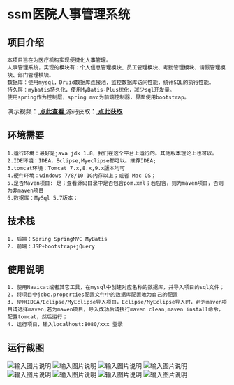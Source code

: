 # ssm医院人事管理系统

## 项目介绍
````
本项目旨在为医疗机构实现便捷化人事管理。
人事管理系统，实现的模块有：个人信息管理模块、员工管理模块、考勤管理模块、请假管理模块、部门管理模块。
数据库：使用mysql，Druid数据库连接池，监控数据库访问性能，统计SQL的执行性能。
持久层：mybatis持久化，使用MyBatis-Plus优化，减少sql开发量。
使用spring作为控制层，spring mvc为前端控制器，界面使用bootstrap。
````
演示视频：[ **点此查看** ](https://www.bilibili.com/video/BV1SA411g7BS/)
源码获取：[ **点此获取** ](http://www.shuyue.fun/index.php?type=productinfo&id=138)
## 环境需要
````
1.运行环境：最好是java jdk 1.8，我们在这个平台上运行的。其他版本理论上也可以。
2.IDE环境：IDEA，Eclipse,Myeclipse都可以。推荐IDEA;
3.tomcat环境：Tomcat 7.x,8.x,9.x版本均可
4.硬件环境：windows 7/8/10 1G内存以上；或者 Mac OS；
5.是否Maven项目: 是；查看源码目录中是否包含pom.xml；若包含，则为maven项目，否则为非maven项目
6.数据库：MySql 5.7版本；
````
## 技术栈
````
1. 后端：Spring SpringMVC MyBatis
2. 前端：JSP+bootstrap+jQuery
````

## 使用说明
````
1. 使用Navicat或者其它工具，在mysql中创建对应名称的数据库，并导入项目的sql文件；
2. 将项目中jdbc.properties配置文件中的数据库配置改为自己的配置
3. 使用IDEA/Eclipse/MyEclipse导入项目，Eclipse/MyEclipse导入时，若为maven项目请选择maven;若为maven项目，导入成功后请执行maven clean;maven install命令，配置tomcat，然后运行；
4. 运行项目，输入localhost:8080/xxx 登录
````

## 运行截图
![输入图片说明](https://images.gitee.com/uploads/images/2021/0816/163550_184bb2ca_9582667.jpeg "WechatIMG334.jpeg")
![输入图片说明](https://images.gitee.com/uploads/images/2021/0816/163603_d3c4404c_9582667.jpeg "WechatIMG335.jpeg")
![输入图片说明](https://images.gitee.com/uploads/images/2021/0816/163611_e491c049_9582667.jpeg "WechatIMG336.jpeg")
![输入图片说明](https://images.gitee.com/uploads/images/2021/0816/163619_ef97f979_9582667.jpeg "WechatIMG337.jpeg")
![输入图片说明](https://images.gitee.com/uploads/images/2021/0816/163629_7dd0189f_9582667.jpeg "WechatIMG338.jpeg")
![输入图片说明](https://images.gitee.com/uploads/images/2021/0816/163641_187ef01a_9582667.jpeg "WechatIMG339.jpeg")
![输入图片说明](https://images.gitee.com/uploads/images/2021/0816/163702_9cf07c3d_9582667.jpeg "WechatIMG340.jpeg")
![输入图片说明](https://images.gitee.com/uploads/images/2021/0816/163710_da919012_9582667.jpeg "WechatIMG341.jpeg")





